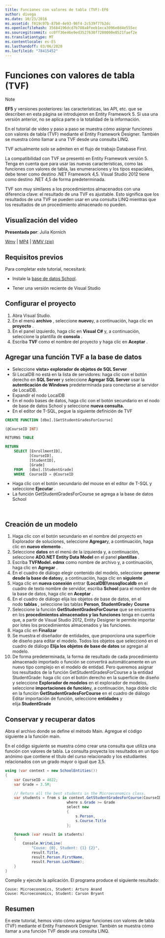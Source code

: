 ```yaml
---
title: Funciones con valores de tabla (TVF)-EF6
author: divega
ms.date: 10/23/2016
ms.assetid: f019c97b-87b0-4e93-98f4-2c539f77b2dc
ms.openlocfilehash: 35684196dcd7b708a8feeb1eca3096e8d4e555ec
ms.sourcegitcommit: cc0ff36e46e9ed3527638f7208000e8521faef2e
ms.translationtype: MT
ms.contentlocale: es-ES
ms.lasthandoff: 03/06/2020
ms.locfileid: "78415452"
---
```

# <a name="table-valued-functions-tvfs"></a>Funciones con valores de tabla (TVF)
> [!NOTE]
> **EF5** y versiones posteriores: las características, las API, etc. que se describen en esta página se introdujeron en Entity Framework 5. Si usa una versión anterior, no se aplica parte o la totalidad de la información.

En el tutorial de vídeo y paso a paso se muestra cómo asignar funciones con valores de tabla (TVF) mediante el Entity Framework Designer. También se muestra cómo llamar a una TVF desde una consulta LINQ.

TVF actualmente solo se admiten en el flujo de trabajo Database First.

La compatibilidad con TVF se presentó en Entity Framework versión 5. Tenga en cuenta que para usar las nuevas características, como las funciones con valores de tabla, las enumeraciones y los tipos espaciales, debe tener como destino .NET Framework 4,5. Visual Studio 2012 tiene como destino .NET 4,5 de forma predeterminada.

TVF son muy similares a los procedimientos almacenados con una diferencia clave: el resultado de una TVF es ajustable. Esto significa que los resultados de una TVF se pueden usar en una consulta LINQ mientras que los resultados de un procedimiento almacenado no pueden.

## <a name="watch-the-video"></a>Visualización del vídeo

**Presentada por**: Julia Kornich

[Wmv](https://download.microsoft.com/download/6/0/A/60A6E474-5EF3-4E1E-B9EA-F51D2DDB446A/HDI-ITPro-MSDN-winvideo-tvf.wmv) | [MP4](https://download.microsoft.com/download/6/0/A/60A6E474-5EF3-4E1E-B9EA-F51D2DDB446A/HDI-ITPro-MSDN-mp4video-tvf.m4v) | [WMV (zip)](https://download.microsoft.com/download/6/0/A/60A6E474-5EF3-4E1E-B9EA-F51D2DDB446A/HDI-ITPro-MSDN-winvideo-tvf.zip)

## <a name="pre-requisites"></a>Requisitos previos

Para completar este tutorial, necesitará:

- Instale la [base de datos School](~/ef6/resources/school-database.md).

- Tener una versión reciente de Visual Studio

## <a name="set-up-the-project"></a>Configurar el proyecto

1.  Abra Visual Studio.
2.  En el menú **archivo** , seleccione **nuevo**y, a continuación, haga clic en **proyecto** .
3.  En el panel izquierdo, haga clic en **Visual C\#** y, a continuación, seleccione la plantilla de **consola** .
4.  Escriba **TVF** como el nombre del proyecto y haga clic en **Aceptar** .

## <a name="add-a-tvf-to-the-database"></a>Agregar una función TVF a la base de datos

-   Seleccione **vista&gt; explorador de objetos de SQL Server**
-   Si LocalDB no está en la lista de servidores: haga clic con el botón derecho en **SQL Server** y seleccione **Agregar SQL Server** usar la **autenticación de Windows** predeterminada para conectarse al servidor de LocalDB.
-   Expandir el nodo LocalDB
-   En el nodo bases de datos, haga clic con el botón secundario en el nodo de base de datos School y seleccione **nueva consulta.**
-   En el editor de T-SQL, pegue la siguiente definición de TVF

``` SQL
CREATE FUNCTION [dbo].[GetStudentGradesForCourse]

(@CourseID INT)

RETURNS TABLE

RETURN
    SELECT [EnrollmentID],
           [CourseID],
           [StudentID],
           [Grade]
    FROM   [dbo].[StudentGrade]
    WHERE  CourseID = @CourseID
```

-   Haga clic con el botón secundario del mouse en el editor de T-SQL y seleccione **Ejecutar** .
-   La función GetStudentGradesForCourse se agrega a la base de datos School

 

## <a name="create-a-model"></a>Creación de un modelo

1.  Haga clic con el botón secundario en el nombre del proyecto en Explorador de soluciones, seleccione **Agregar**y, a continuación, haga clic en **nuevo elemento** .
2.  Seleccione **datos** en el menú de la izquierda y, a continuación, seleccione **ADO.NET Entity Data Model** en el panel **plantillas** .
3.  Escriba **TVFModel. edmx** como nombre de archivo y, a continuación, haga clic en **Agregar** .
4.  En el cuadro de diálogo elegir contenido del modelo, seleccione **generar desde la base de datos**y, a continuación, haga clic en **siguiente** .
5.  Haga clic en **nueva conexión** entrar **(LocalDB)\\mssqllocaldb** en el cuadro de texto nombre de servidor, escriba **School** para el nombre de la base de datos, haga clic en **Aceptar** .
6.  En el cuadro de diálogo elija los objetos de base de datos, en el nodo **tablas** , seleccione las tablas **Person**, **StudentGrade**y **Course** 
7.  Seleccione la función **GetStudentGradesForCourse** que se encuentra en los **procedimientos almacenados y las funciones** tenga en cuenta que, a partir de Visual Studio 2012, Entity Designer le permite importar por lotes los procedimientos almacenados y las funciones.
8.  Haga clic en **Finalizar**
9.  Se muestra el diseñador de entidades, que proporciona una superficie de diseño para editar el modelo. Todos los objetos que seleccionó en el cuadro de diálogo **Elija los objetos de base de datos** se agregan al modelo.
10. De forma predeterminada, la forma de resultado de cada procedimiento almacenado importado o función se convertirá automáticamente en un nuevo tipo complejo en el modelo de entidad. Pero queremos asignar los resultados de la función GetStudentGradesForCourse a la entidad StudentGrade: haga clic con el botón derecho en la superficie de diseño y seleccione **Explorador de modelos** en el explorador de modelos, seleccione **importaciones de función**y, a continuación, haga doble clic en la función **GetStudentGradesForCourse** en el cuadro de diálogo Editar importación de función, seleccione **entidades** y elija **StudentGrade**

## <a name="persist-and-retrieve-data"></a>Conservar y recuperar datos

Abra el archivo donde se define el método Main. Agregue el código siguiente a la función main.

En el código siguiente se muestra cómo crear una consulta que utiliza una función con valores de tabla. La consulta proyecta los resultados en un tipo anónimo que contiene el título del curso relacionado y los estudiantes relacionados con un grado mayor o igual que 3,5.

``` csharp
using (var context = new SchoolEntities())
{
    var CourseID = 4022;
    var Grade = 3.5M;

    // Return all the best students in the Microeconomics class.
    var students = from s in context.GetStudentGradesForCourse(CourseID)
                            where s.Grade >= Grade
                            select new
                            {
                                s.Person,
                                s.Course.Title
                            };

    foreach (var result in students)
    {
        Console.WriteLine(
            "Couse: {0}, Student: {1} {2}",
            result.Title,  
            result.Person.FirstName,  
            result.Person.LastName);
    }
}
```

Compile y ejecute la aplicación. El programa produce el siguiente resultado:

```console
Couse: Microeconomics, Student: Arturo Anand
Couse: Microeconomics, Student: Carson Bryant
```

## <a name="summary"></a>Resumen

En este tutorial, hemos visto cómo asignar funciones con valores de tabla (TVF) mediante el Entity Framework Designer. También se muestra cómo llamar a una función TVF desde una consulta LINQ.

